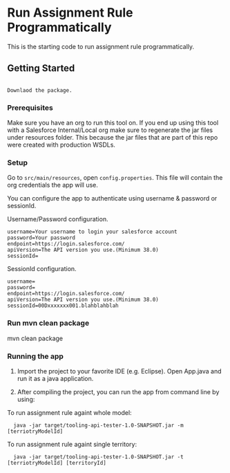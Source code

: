 # Run Assignment Rule Programmatically
This is the starting code to run assignment rule programmatically.

## Getting Started

```
    
Downlaod the package.
```

### Prerequisites

Make sure you have an org to run this tool on. If you end up using this tool with a Salesforce Internal/Local org make sure to regenerate the jar files under resources folder. This because the jar files that are part of this repo were created with production WSDLs.

### Setup

Go to `src/main/resources`, open `config.properties`. This file will contain the org credentials the app will use.

You can configure the app to authenticate using username & password or sessionId.

Username/Password configuration.
```
username=Your username to login your salesforce account
password=Your password
endpoint=https://login.salesforce.com/
apiVersion=The API version you use.(Minimum 38.0)
sessionId=
```

SessionId configuration.
```
username=
password=
endpoint=https://login.salesforce.com/
apiVersion=The API version you use.(Minimum 38.0)
sessionId=00Dxxxxxxx001.blahblahblah
```
### Run mvn clean package
mvn clean package

### Running the app

1) Import the project to your favorite IDE (e.g. Eclipse). Open App.java and run it as a java application.

2) After compiling the project, you can run the app from command line by using:

To run assignment rule againt whole model: 
```
  java -jar target/tooling-api-tester-1.0-SNAPSHOT.jar -m [terriotryModelId]
```

To run assignment rule againt single territory: 
```
  java -jar target/tooling-api-tester-1.0-SNAPSHOT.jar -t [terriotryModelId] [territoryId]
```
